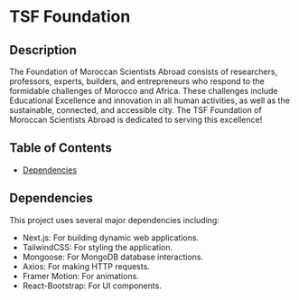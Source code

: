 # TSF Foundation

## Description

The Foundation of Moroccan Scientists Abroad consists of researchers, professors, experts, builders, and entrepreneurs who respond to the formidable challenges of Morocco and Africa. These challenges include Educational Excellence and innovation in all human activities, as well as the sustainable, connected, and accessible city. The TSF Foundation of Moroccan Scientists Abroad is dedicated to serving this excellence!

## Table of Contents

- [Dependencies](#dependencies)

## Dependencies

This project uses several major dependencies including:
- Next.js: For building dynamic web applications.
- TailwindCSS: For styling the application.
- Mongoose: For MongoDB database interactions.
- Axios: For making HTTP requests.
- Framer Motion: For animations.
- React-Bootstrap: For UI components.